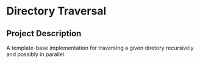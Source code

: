# Directory Traversal

## Project Description

A template-base implementation for traversing a given
diretory recursively and possibly in parallel.
